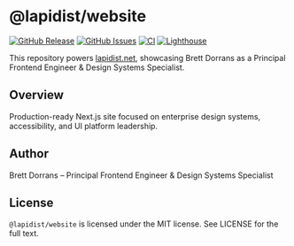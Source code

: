 # @lapidist/website

[![GitHub Release](https://img.shields.io/github/release/bylapidist/website.svg?style=flat)](https://github.com/bylapidist/website/releases)
[![GitHub Issues](https://img.shields.io/github/issues/bylapidist/website.svg?style=flat)](https://github.com/bylapidist/website/issues)
[![CI](https://github.com/bylapidist/website/actions/workflows/test.yml/badge.svg)](https://github.com/bylapidist/website/actions/workflows/test.yml)
[![Lighthouse](https://img.shields.io/badge/Lighthouse-100%25-brightgreen)](https://github.com/bylapidist/website)

This repository powers [lapidist.net](https://lapidist.net), showcasing Brett Dorrans as a Principal Frontend Engineer & Design Systems Specialist.

## Overview

Production-ready Next.js site focused on enterprise design systems, accessibility, and UI platform leadership.

## Author

Brett Dorrans – Principal Frontend Engineer & Design Systems Specialist

## License

`@lapidist/website` is licensed under the MIT license. See LICENSE for the full text.
